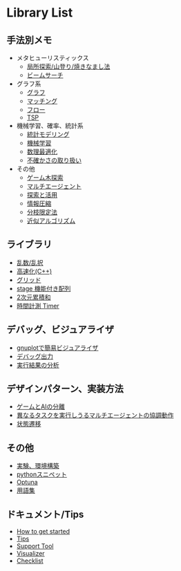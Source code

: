 # Library List

## 手法別メモ

- メタヒューリスティックス
  - [局所探索/山登り/焼きなまし法](./sa.md)
  - [ビームサーチ](./beam_search.md)
- グラフ系
  - [グラフ](./graph.md)
  - [マッチング](./matching.md)
  - [フロー](./flow.md)
  - [TSP](./tsp.md)
- 機械学習、確率、統計系
  - [統計モデリング](./stats_modeling.md)
  - [機械学習](./ml.md)
  - [数理最適化](./math_opt.md)
  - [不確かさの取り扱い](./uncertainty.md)
- その他
  - [ゲーム木探索](./game_tree.md)
  - [マルチエージェント](./multi_agent.md)
  - [探索と活用](./exp2.md)
  - [情報圧縮](./compress.md)
  - [分枝限定法](./branch_and_bound.md)
  - [近似アルゴリズム](./approx_algo.md)

## ライブラリ

- [乱数/乱択](./random.md)
- [高速化(C++)](./speedup.md)
- [グリッド](./grid.md)
- [stage 機能付き配列](./stage_array.md)
- [2次元累積和](./summed_area_table.md)
- [時間計測 Timer](./timer.md)

## デバッグ、ビジュアライザ

- [gnuplotで簡易ビジュアライザ](./gnuplot.md)
- [デバッグ出力](./debug_print.md)
- [実行結果の分析](./result_analy.md)

## デザインパターン、実装方法

- [ゲームとAIの分離](./design_patterns/gameai.md)
- [異なるタスクを実行しうるマルチエージェントの協調動作](./design_patterns/multiagent.md)
- [状態遷移](./design_patterns/transition.md)

## その他

- [実験、環境構築](./experiments.md)
- [pythonスニペット](./python_snippet.md)
- [Optuna](./optuna.md)
- [用語集](./glossary.md)

## ドキュメント/Tips

- [How to get started](../Docs/how_to_get_started.md)
- [Tips](../Docs/tips.md)
- [Support Tool](../Docs/support_tool.md)
- [Visualizer](../Docs/visualizer.md)
- [Checklist](../Docs/checklist.md)
